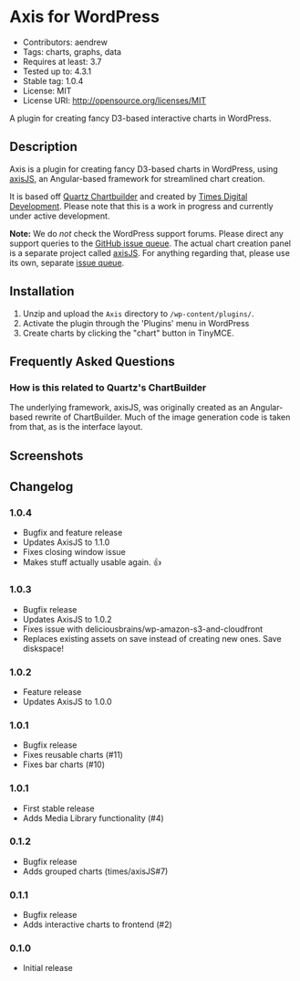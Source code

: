 # Axis for WordPress
* Contributors: aendrew
* Tags: charts, graphs, data
* Requires at least: 3.7
* Tested up to: 4.3.1
* Stable tag: 1.0.4
* License: MIT
* License URI: http://opensource.org/licenses/MIT

A plugin for creating fancy D3-based interactive charts in WordPress.

## Description

Axis is a plugin for creating fancy D3-based charts in WordPress, using [axisJS](http://github.com/times/axisJS),
an Angular-based framework for streamlined chart creation.

It is based off [Quartz Chartbuilder](http://www.github.com/Quartz/Chartbuilder) and created by
[Times Digital Development](http://timesdigitaldevelopment.tumblr.com). Please note that this
is a work in progress and currently under active development.

**Note:** We do *not* check the WordPress support forums. Please direct any support
queries to the [GitHub issue queue](https://github.com/times/Axis/issues).
The actual chart creation panel is a separate project called [axisJS](http://github.com/times/axisJS).
For anything regarding that, please use its own, separate [issue queue](http://github.com/times/axisJS/issues).

## Installation

1. Unzip and upload the `Axis` directory to `/wp-content/plugins/`.
1. Activate the plugin through the 'Plugins' menu in WordPress
1. Create charts by clicking the "chart" button in TinyMCE.

## Frequently Asked Questions

### How is this related to Quartz's ChartBuilder

The underlying framework, axisJS, was originally created as an Angular-based
rewrite of ChartBuilder. Much of the image generation code is taken from that,
as is the interface layout.

## Screenshots

## Changelog

### 1.0.4
* Bugfix and feature release
* Updates AxisJS to 1.1.0
* Fixes closing window issue
* Makes stuff actually usable again. :+1:

### 1.0.3
* Bugfix release
* Updates AxisJS to 1.0.2
* Fixes issue with deliciousbrains/wp-amazon-s3-and-cloudfront
* Replaces existing assets on save instead of creating new ones. Save diskspace!

### 1.0.2
* Feature release
* Updates AxisJS to 1.0.0

### 1.0.1
* Bugfix release
* Fixes reusable charts (#11)
* Fixes bar charts (#10)

### 1.0.1
* First stable release
* Adds Media Library functionality (#4)

### 0.1.2
* Bugfix release
* Adds grouped charts (times/axisJS#7)

### 0.1.1
* Bugfix release
* Adds interactive charts to frontend (#2)

### 0.1.0
* Initial release
